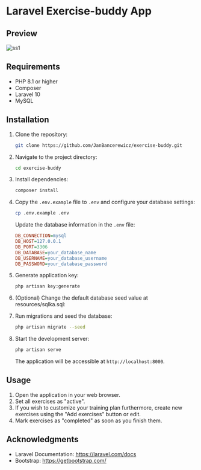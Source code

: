 # Laravel Exercise-buddy App

## Preview

![ss1](https://github.com/JanBancerewicz/exercise-buddy/assets/79080628/01206260-ea67-453d-9099-46579f028d56)


## Requirements

- PHP 8.1 or higher
- Composer
- Laravel 10
- MySQL

## Installation

1. Clone the repository:

    ```bash
    git clone https://github.com/JanBancerewicz/exercise-buddy.git
    ```

2. Navigate to the project directory:

    ```bash
    cd exercise-buddy
    ```

3. Install dependencies:

    ```bash
    composer install
    ```

4. Copy the `.env.example` file to `.env` and configure your database settings:

    ```bash
    cp .env.example .env
    ```

    Update the database information in the `.env` file:

    ```ini
    DB_CONNECTION=mysql
    DB_HOST=127.0.0.1
    DB_PORT=3306
    DB_DATABASE=your_database_name
    DB_USERNAME=your_database_username
    DB_PASSWORD=your_database_password
    ```

5. Generate application key:

    ```bash
    php artisan key:generate
    ```

6. (Optional) Change the default database seed value at resources/sqlka.sql:

7. Run migrations and seed the database:

    ```bash
    php artisan migrate --seed
    ```

8. Start the development server:

    ```bash
    php artisan serve
    ```

    The application will be accessible at `http://localhost:8000`.

## Usage

1. Open the application in your web browser.
2. Set all exercises as "active".
3. If you wish to customize your training plan furthermore, create new exercises using the "Add exercises" button or edit.
4. Mark exercises as "completed" as soon as you finish them.

## Acknowledgments

- Laravel Documentation: https://laravel.com/docs
- Bootstrap: https://getbootstrap.com/
